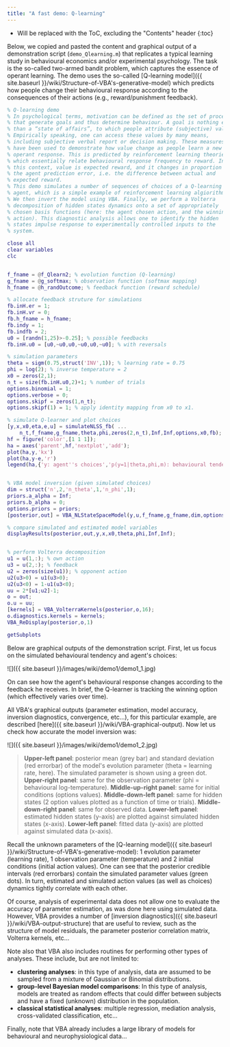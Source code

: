 ```yaml
---
title: "A fast demo: Q-learning"
---
```

* Will be replaced with the ToC, excluding the "Contents" header
{:toc}

Below, we copied and pasted the content and graphical output of a demonstration script (`demo_Qlearning.m`) that replicates a typical learning study in behavioural economics and/or experimental psychology.
The task is the so-called two-armed bandit problem, which captures the essence of operant learning. The demo uses the so-called [Q-learning model]({{ site.baseurl }}/wiki/Structure-of-VBA's-generative-model) which predicts how people change their behavioural response according to the consequences of their actions (e.g., reward/punishment feedback).



```matlab
% Q-learning demo
% In psychological terms, motivation can be defined as the set of processes
% that generate goals and thus determine behaviour. A goal is nothing else
% than a “state of affairs”, to which people attribute (subjective) value.
% Empirically speaking, one can access these values by many means,
% including subjective verbal report or decision making. These measures
% have been used to demonstrate how value change as people learn a new
% operant response. This is predicted by reinforcement learning theories,
% which essentially relate behavioural response frequency to reward. In
% this context, value is expected reward, and it changes in proportion to
% the agent prediction error, i.e. the difference between actual and
% expected reward.
% This demo simulates a number of sequences of choices of a Q-learning
% agent, which is a simple example of reinforcement learning algiorithms.
% We then invert the model using VBA. Finally, we perform a Volterra
% decomposition of hidden states dynamics onto a set of appropriately
% chosen basis functions (here: the agent chosen action, and the winning
% action). This diagnostic analysis allows one to identify the hidden
% states impulse response to experimentally controlled inputs to the
% system.

close all
clear variables
clc


f_fname = @f_Qlearn2; % evolution function (Q-learning)
g_fname = @g_softmax; % observation function (softmax mapping)
h_fname = @h_randOutcome; % feedback function (reward schedule)

% allocate feedback struture for simulations
fb.inH.er = 1;
fb.inH.vr = 0;
fb.h_fname = h_fname;
fb.indy = 1;
fb.indfb = 2;
u0 = [randn(1,25)>-0.25]; % possible feedbacks
fb.inH.u0 = [u0,~u0,u0,~u0,u0,~u0]; % with reversals

% simulation parameters
theta = sigm(0.75,struct('INV',1)); % learning rate = 0.75
phi = log(2); % inverse temperature = 2
x0 = zeros(2,1);
n_t = size(fb.inH.u0,2)+1; % number of trials
options.binomial = 1;
options.verbose = 0;
options.skipf = zeros(1,n_t);
options.skipf(1) = 1; % apply identity mapping from x0 to x1.

% simulate Q-learner and plot choices
[y,x,x0,eta,e,u] = simulateNLSS_fb( ...
    n_t,f_fname,g_fname,theta,phi,zeros(2,n_t),Inf,Inf,options,x0,fb);
hf = figure('color',[1 1 1]);
ha = axes('parent',hf,'nextplot','add');
plot(ha,y,'kx')
plot(ha,y-e,'r')
legend(ha,{'y: agent''s choices','p(y=1|theta,phi,m): behavioural tendency'})


% VBA model inversion (given simulated choices)
dim = struct('n',2,'n_theta',1,'n_phi',1);
priors.a_alpha = Inf;
priors.b_alpha = 0;
options.priors = priors;
[posterior,out] = VBA_NLStateSpaceModel(y,u,f_fname,g_fname,dim,options);

% compare simulated and estimated model variables
displayResults(posterior,out,y,x,x0,theta,phi,Inf,Inf);


% perform Volterra decomposition
u1 = u(1,:); % own action
u3 = u(2,:); % feedback
u2 = zeros(size(u1)); % opponent action
u2(u3>0) = u1(u3>0);
u2(u3<0) = 1-u1(u3<0);
uu = 2*[u1;u2]-1;
o = out;
o.u = uu;
[kernels] = VBA_VolterraKernels(posterior,o,16);
o.diagnostics.kernels = kernels;
VBA_ReDisplay(posterior,o,1)

getSubplots
```

Below are graphical outputs of the demonstration script. First, let us focus on the simulated behavioural tendency and agent's choices:

![]({{ site.baseurl }}/images/wiki/demo1/demo1_1.jpg)

On can see how the agent's behavioural response changes according to the feedback he receives. In brief, the Q-learner is tracking the winning option (which effectively varies over time).

All VBA's graphical outputs (parameter estimation, model accuracy, inversion diagnostics, convergence, etc...), for this particular example, are described [here]({{ site.baseurl }}/wiki/VBA-graphical-output). Now let us check how accurate the model inversion was:

![]({{ site.baseurl }}/images/wiki/demo1/demo1_2.jpg)

> **Upper-left panel**: posterior mean (grey bar) and standard deviation (red errorbar) of the model's evolution parameter (theta = learning rate, here). The simulated parameter is shown using a green dot. **Upper-right panel**: same for the observation parameter (phi = behavioural log-temperature). **Middle-up-right panel**: same for initial conditions (options values). **Middle-down-left panel**: same for hidden states (2 option values plotted as a function of time or trials). **Middle-down-right panel**: same for observed data. **Lower-left panel**: estimated hidden states (y-axis) are plotted against simulated hidden states (x-axis). **Lower-left panel**: fitted data (y-axis) are plotted against simulated data (x-axis).

Recall the unknown parameters of the [Q-learning model]({{ site.baseurl }}/wiki/Structure-of-VBA's-generative-model): 1 evolution parameter (learning rate), 1 observation parameter (temperature) and 2 initial conditions (initial action values).
One can see that the posterior credible intervals (red errorbars) contain the simulated parameter values (green dots). In turn, estimated and simulated action values (as well as choices) dynamics tightly correlate with each other.

Of course, analysis of experimental data does not allow one to evaluate the accuracy of parameter estimation, as was done here using simulated data. However, VBA provides a number of [inversion diagnostics]({{ site.baseurl }}/wiki/VBA-output-structure) that are useful to review, such as the structure of model residuals, the parameter posterior correlation matrix, Volterra kernels, etc...

Note also that VBA also includes routines for performing other types of analyses. These include, but are not limited to:

- **clustering analyses**: in this type of analysis, data are assumed to be sampled from a mixture of Gaussian or Binomial distributions.
- **group-level Bayesian model comparisons**: In this type of analysis, models are treated as random effects that could differ between subjects and have a fixed (unknown) distribution in the population.
- **classical statistical analyses**: multiple regression, mediation analysis, cross-validated classification, etc...

Finally, note that VBA already includes a large library of models for behavioural and neurophysiological data...

